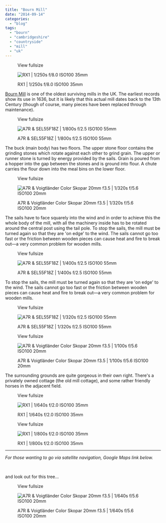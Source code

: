 ```yaml
---
title: "Bourn Mill"
date: "2014-09-14"
categories: 
  - "blog"
tags: 
  - "bourn"
  - "cambridgeshire"
  - "countryside"
  - "mill"
  - "uk"
---
```


<figure>

View fullsize

![RX1 |&nbsp;1/250s f/8.0 ISO100 35mm&nbsp;](/assets/images/a665a-image-asset.jpeg)

<figcaption>



RX1 | 1/250s f/8.0 ISO100 35mm 





</figcaption>



</figure>

[Bourn Mill](http://www.cambridgeppf.org/places/bourn-mill/) is one of the oldest surviving mills in the UK. The earliest records show its use in 1636, but it is likely that this actual mill dates back to the 13th Century (though of course, many pieces have been replaced through maintenance).

<figure>

View fullsize

![A7R &amp; SEL55F18Z |&nbsp;1/800s f/2.5 ISO100 55mm](/assets/images/d8485-image-asset.jpeg)

<figcaption>



A7R & SEL55F18Z | 1/800s f/2.5 ISO100 55mm





</figcaption>



</figure>

The buck (main body) has two floors. The upper stone floor contains the grinding stones which rotate against each other to grind grain. The upper or runner stone is turned by energy provided by the sails. Grain is poured from a hopper into the gap between the stones and is ground into flour. A chute carries the flour down into the meal bins on the lower floor.  

<figure>

View fullsize

![A7R &amp; Voigtländer Color Skopar 20mm f3.5 | 1/320s f/5.6 ISO100 20mm](/assets/images/ae861-image-asset.jpeg)

<figcaption>



A7R & Voigtländer Color Skopar 20mm f3.5 | 1/320s f/5.6 ISO100 20mm





</figcaption>



</figure>

The sails have to face squarely into the wind and in order to achieve this the whole body of the mill, with all the machinery inside has to be rotated around the central post using the tail pole. To stop the sails, the mill must be turned again so that they are 'on edge' to the wind. The sails cannot go too fast or the friction between wooden pieces can cause heat and fire to break out—a very common problem for wooden mills.

<figure>

View fullsize

![A7R &amp; SEL55F18Z&nbsp;|&nbsp;1/400s f/2.5 ISO100 55mm](/assets/images/eb998-image-asset.jpeg)

<figcaption>



A7R & SEL55F18Z | 1/400s f/2.5 ISO100 55mm





</figcaption>



</figure>

To stop the sails, the mill must be turned again so that they are 'on edge' to the wind. The sails cannot go too fast or the friction between wooden pieces can cause heat and fire to break out—a very common problem for wooden mills.

<figure>

View fullsize

![A7R &amp; SEL55F18Z&nbsp;|&nbsp;1/320s f/2.5 ISO100 55mm&nbsp;](/assets/images/c9cd8-image-asset.jpeg)

<figcaption>



A7R & SEL55F18Z | 1/320s f/2.5 ISO100 55mm 





</figcaption>



</figure>

<figure>

View fullsize

![A7R &amp; Voigtländer Color Skopar 20mm f3.5 |&nbsp;1/100s f/5.6 ISO100 20mm](/assets/images/5ca9e-image-asset.jpeg)

<figcaption>



A7R & Voigtländer Color Skopar 20mm f3.5 | 1/100s f/5.6 ISO100 20mm





</figcaption>



</figure>

The surrounding grounds are quite gorgeous in their own right. There's a privately owned cottage (the old mill cottage), and some rather friendly horses in the adjacent field.

<figure>

View fullsize

![RX1 |&nbsp;1/640s f/2.0 ISO100 35mm](/assets/images/c381f-image-asset.jpeg)

<figcaption>



RX1 | 1/640s f/2.0 ISO100 35mm





</figcaption>



</figure>

<figure>

View fullsize

![RX1 |&nbsp;1/800s f/2.0 ISO100 35mm](/assets/images/b97da-image-asset.jpeg)

<figcaption>



RX1 | 1/800s f/2.0 ISO100 35mm





</figcaption>



</figure>

* * *

_For those wanting to go via satellite navigation, Google Maps link below._

 

and look out for this tree...

<figure>

View fullsize

![A7R &amp; Voigtländer Color Skopar 20mm f3.5 |&nbsp;1/640s f/5.6 ISO100 20mm&nbsp;](/assets/images/06670-image-asset.jpeg)

<figcaption>



A7R & Voigtländer Color Skopar 20mm f3.5 | 1/640s f/5.6 ISO100 20mm 





</figcaption>



</figure>
